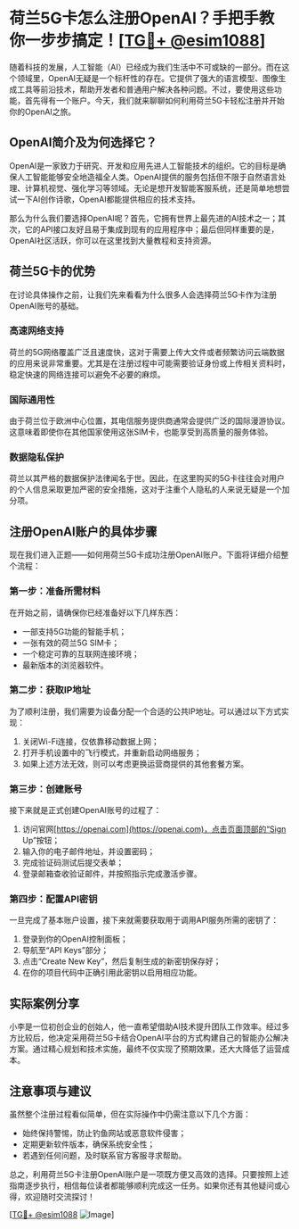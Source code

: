 # 荷兰5G卡怎么注册OpenAI？手把手教你一步步搞定！[[TG💪+ @esim1088](https://t.me/s/esim1088)]

随着科技的发展，人工智能（AI）已经成为我们生活中不可或缺的一部分。而在这个领域里，OpenAI无疑是一个标杆性的存在。它提供了强大的语言模型、图像生成工具等前沿技术，帮助开发者和普通用户解决各种问题。不过，要使用这些功能，首先得有一个账户。今天，我们就来聊聊如何利用荷兰5G卡轻松注册并开始你的OpenAI之旅。

## OpenAI简介及为何选择它？

OpenAI是一家致力于研究、开发和应用先进人工智能技术的组织。它的目标是确保人工智能能够安全地造福全人类。OpenAI提供的服务包括但不限于自然语言处理、计算机视觉、强化学习等领域。无论是想开发智能客服系统，还是简单地想尝试一下AI创作诗歌，OpenAI都能提供相应的技术支持。

那么为什么我们要选择OpenAI呢？首先，它拥有世界上最先进的AI技术之一；其次，它的API接口友好且易于集成到现有的应用程序中；最后但同样重要的是，OpenAI社区活跃，你可以在这里找到大量教程和支持资源。

## 荷兰5G卡的优势

在讨论具体操作之前，让我们先来看看为什么很多人会选择荷兰5G卡作为注册OpenAI账号的基础。

### 高速网络支持

荷兰的5G网络覆盖广泛且速度快，这对于需要上传大文件或者频繁访问云端数据的应用来说非常重要。尤其是在注册过程中可能需要验证身份或上传相关资料时，稳定快速的网络连接可以避免不必要的麻烦。

### 国际通用性

由于荷兰位于欧洲中心位置，其电信服务提供商通常会提供广泛的国际漫游协议。这意味着即使你在其他国家使用这张SIM卡，也能享受到高质量的服务体验。

### 数据隐私保护

荷兰以其严格的数据保护法律闻名于世。因此，在这里购买的5G卡往往会对用户的个人信息采取更加严密的安全措施，这对于注重个人隐私的人来说无疑是一个加分项。

## 注册OpenAI账户的具体步骤

现在我们进入正题——如何用荷兰5G卡成功注册OpenAI账户。下面将详细介绍整个流程：

### 第一步：准备所需材料

在开始之前，请确保你已经准备好以下几样东西：
- 一部支持5G功能的智能手机；
- 一张有效的荷兰5G SIM卡；
- 一个稳定可靠的互联网连接环境；
- 最新版本的浏览器软件。

### 第二步：获取IP地址

为了顺利注册，我们需要为设备分配一个合适的公共IP地址。可以通过以下方式实现：
1. 关闭Wi-Fi连接，仅依靠移动数据上网；
2. 打开手机设置中的飞行模式，并重新启动网络服务；
3. 如果上述方法无效，则可以考虑更换运营商提供的其他套餐方案。

### 第三步：创建账号

接下来就是正式创建OpenAI账号的过程了：
1. 访问官网[https://openai.com](https://openai.com)，点击页面顶部的“Sign Up”按钮；
2. 输入你的电子邮件地址，并设置密码；
3. 完成验证码测试后提交表单；
4. 登录邮箱查收验证邮件，并按照指示完成激活步骤。

### 第四步：配置API密钥

一旦完成了基本账户设置，接下来就需要获取用于调用API服务所需的密钥了：
1. 登录到你的OpenAI控制面板；
2. 导航至“API Keys”部分；
3. 点击“Create New Key”，然后复制生成的新密钥保存好；
4. 在你的项目代码中正确引用此密钥以启用相应功能。

## 实际案例分享

小李是一位初创企业的创始人，他一直希望借助AI技术提升团队工作效率。经过多方比较后，他决定采用荷兰5G卡结合OpenAI平台的方式构建自己的智能办公解决方案。通过精心规划和技术实施，最终不仅实现了预期效果，还大大降低了运营成本。

## 注意事项与建议

虽然整个注册过程看似简单，但在实际操作中仍需注意以下几个方面：
- 始终保持警惕，防止钓鱼网站或恶意软件侵害；
- 定期更新软件版本，确保系统安全性；
- 若遇到任何问题，及时联系官方客服寻求帮助。

总之，利用荷兰5G卡注册OpenAI账户是一项既方便又高效的选择。只要按照上述指南逐步执行，相信每位读者都能够顺利完成这一任务。如果你还有其他疑问或心得，欢迎随时交流探讨！

[[TG💪+ @esim1088](https://t.me/s/esim1088) ![Image](https://i.postimg.cc/4NQfJmqS/Snipaste-2025-05-13-00-14-12.png)]